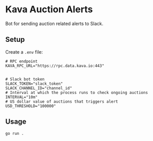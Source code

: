 # Kava Auction Alerts

Bot for sending auction related alerts to Slack.

## Setup

Create a `.env` file:

```
# RPC endpoint
KAVA_RPC_URL="https://rpc.data.kava.io:443"


# Slack bot token
SLACK_TOKEN="slack_token"
SLACK_CHANNEL_ID="channel_id"
# Interval at which the process runs to check ongoing auctions
INTERVAL="10m"
# US dollar value of auctions that triggers alert
USD_THRESHOLD="100000"
```

## Usage

```
go run .
```
